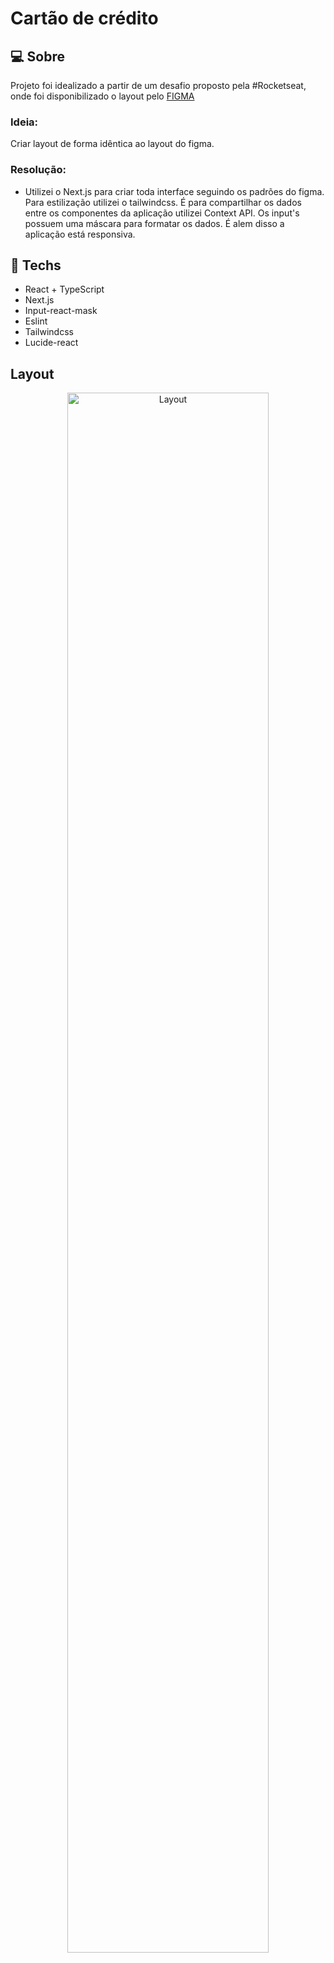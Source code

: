 # Cartão de crédito

## :computer: Sobre
Projeto foi idealizado a partir de um desafio proposto pela #Rocketseat, onde foi disponibilizado o layout pelo [FIGMA](https://www.figma.com/community/file/1222904930776225825)

### Ideia:
Criar layout de forma idêntica ao layout do figma.

### Resolução:

- Utilizei o Next.js para criar toda interface seguindo os padrões do figma. Para estilização utilizei o tailwindcss. É para compartilhar os dados entre os componentes da aplicação utilizei Context API. Os input's possuem uma máscara para formatar os dados. É alem disso a aplicação está responsiva.


 ## :rocket: Techs
 
 * React + TypeScript
 * Next.js
 * Input-react-mask
 * Eslint
 * Tailwindcss
 * Lucide-react
 

## Layout

<div align="center">
  <img alt="Layout" src="https://user-images.githubusercontent.com/84254929/232627573-174133a2-ad97-4e75-bcfb-fee620d0d2f1.PNG" width="80%">
</div>



